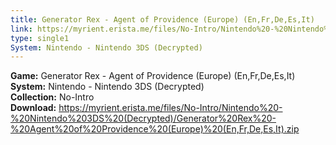 ```yaml
---
title: Generator Rex - Agent of Providence (Europe) (En,Fr,De,Es,It)
link: https://myrient.erista.me/files/No-Intro/Nintendo%20-%20Nintendo%203DS%20(Decrypted)/Generator%20Rex%20-%20Agent%20of%20Providence%20(Europe)%20(En,Fr,De,Es,It).zip
type: single1
System: Nintendo - Nintendo 3DS (Decrypted)
---
```

<b>Game:</b> Generator Rex - Agent of Providence (Europe) (En,Fr,De,Es,It)<br>
<b>System:</b> Nintendo - Nintendo 3DS (Decrypted)<br>
<b>Collection:</b> No-Intro<br>
<b>Download:</b> https://myrient.erista.me/files/No-Intro/Nintendo%20-%20Nintendo%203DS%20(Decrypted)/Generator%20Rex%20-%20Agent%20of%20Providence%20(Europe)%20(En,Fr,De,Es,It).zip